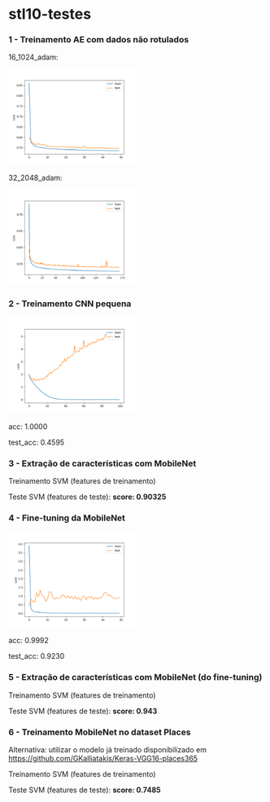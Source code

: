 # stl10-testes

### 1 -  Treinamento AE com dados não rotulados

16_1024_adam:

<img src="16_1024_adam.png" width="50%" height="50%"/>



32_2048_adam:

<img src="32_2048_adam.png" width="50%" height="50%"/>


### 2 - Treinamento CNN pequena 

<img src="cnn_pequena.png" width="50%" height="50%"/>

acc: 1.0000 

test_acc: 0.4595

### 3 - Extração de características com MobileNet
Treinamento SVM (features de treinamento)

Teste SVM (features de teste): **score: 0.90325** 


### 4 - Fine-tuning da MobileNet

<img src="finetuning-mobilenet2.png" width="50%" height="50%"/>

acc: 0.9992

test_acc: 0.9230

### 5 - Extração de características com MobileNet (do fine-tuning)
Treinamento SVM (features de treinamento)

Teste SVM (features de teste): **score: 0.943** 

### 6 - Treinamento MobileNet no dataset Places

Alternativa: utilizar o modelo já treinado disponibilizado em https://github.com/GKalliatakis/Keras-VGG16-places365 

Treinamento SVM (features de treinamento)

Teste SVM (features de teste): **score: 0.7485** 


